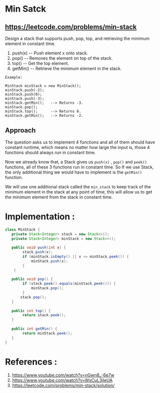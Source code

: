 # Min Satck
## https://leetcode.com/problems/min-stack

Design a stack that supports push, pop, top, and retrieving the minimum element in constant time.

1. push(x) -- Push element x onto stack.
2. pop() -- Removes the element on top of the stack.
3. top() -- Get the top element.
4. getMin() -- Retrieve the minimum element in the stack.
 
```
Example:

MinStack minStack = new MinStack();
minStack.push(-2);
minStack.push(0);
minStack.push(-3);
minStack.getMin();   --> Returns -3.
minStack.pop();
minStack.top();      --> Returns 0.
minStack.getMin();   --> Returns -2.
```
## Approach
The question asks us to implement 4 functions and all of them should have constant runtime, which means no matter how large the input is, those 4 functions should always run in constant time.

Now we already know that, a Stack gives us `push(x)` , `pop()` and `peek()` functions, all of these 3 functions run in constant time.
So If we use Stack, the only additional thing we would have to implement is the `getMin()` function.

We will use one additional stack called the `min_stack` to keep track of the minimum element in the stack at any point of time, this will allow us to get the minimum element from the stack in constant time.

# Implementation :

```java
class MinStack {
   private Stack<Integer> stack = new Stack<>();
   private Stack<Integer> minStack = new Stack<>();
  
   public void push(int x) {
        stack.push(x);
        if (minStack.isEmpty() || x <= minStack.peek()) {
            minStack.push(x);
        }
    }
     
   public void pop() {
        if (stack.peek().equals(minStack.peek())) {
            minStack.pop();
        }
       stack.pop();
   }
   
   public int top() {
        return stack.peek();
   }
 
   public int getMin() {
        return minStack.peek();
   }
}

```

# References :
1. https://www.youtube.com/watch?v=nGwn8_-6e7w
2. https://www.youtube.com/watch?v=WxCuL3jleUA
3. https://leetcode.com/problems/min-stack/solution/
